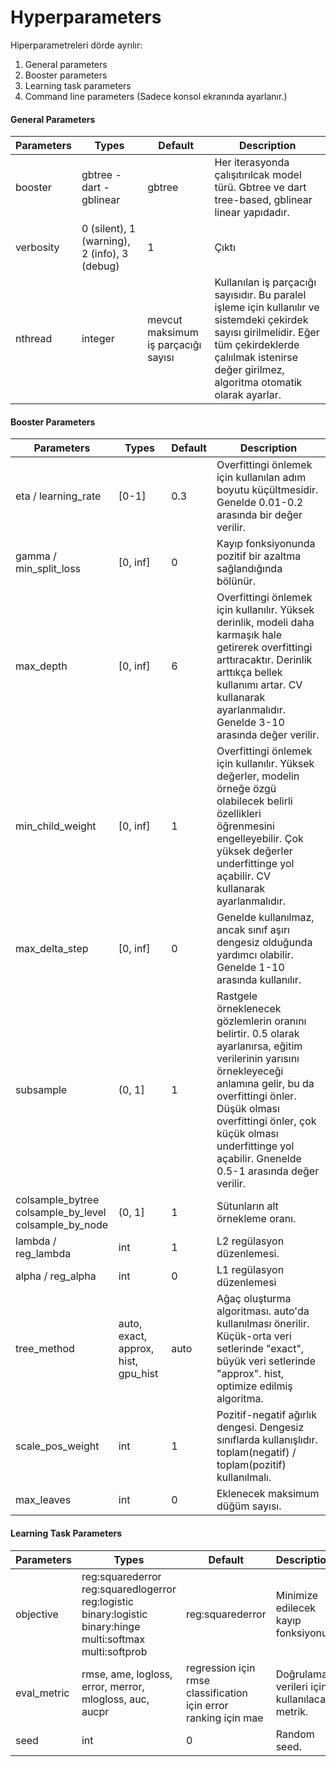 

# Hyperparameters

Hiperparametreleri dörde ayrılır:
1. General parameters
2. Booster parameters
3. Learning task parameters
4. Command line parameters (Sadece konsol ekranında ayarlanır.)

#### General Parameters

| Parameters | Types | Default | Description |
| - | - | - | - |
| booster | gbtree - dart - gblinear | gbtree | Her iterasyonda çalışıtırılcak model türü. Gbtree ve dart tree-based, gblinear linear yapıdadır. |
| verbosity | 0 (silent), 1 (warning), 2 (info), 3 (debug) | 1 | Çıktı |
| nthread | integer | mevcut maksimum iş parçacığı sayısı | Kullanılan iş parçacığı sayısıdır. Bu paralel işleme için kullanılır ve sistemdeki çekirdek sayısı girilmelidir. Eğer tüm çekirdeklerde çalıılmak istenirse değer girilmez, algoritma otomatik olarak ayarlar. |

#### Booster Parameters

| Parameters | Types | Default | Description |
| - | - | - | - |
| eta / learning_rate | [0-1] | 0.3 |  Overfittingi önlemek için kullanılan adım boyutu küçültmesidir. Genelde 0.01-0.2 arasında bir değer verilir. |
| gamma / min_split_loss | [0, inf] | 0 | Kayıp fonksiyonunda pozitif bir azaltma sağlandığında bölünür. |
| max_depth | [0, inf] | 6 | Overfittingi önlemek için kullanılır. Yüksek derinlik, modeli daha karmaşık hale getirerek overfittingi arttıracaktır. Derinlik arttıkça bellek kullanımı artar. CV kullanarak ayarlanmalıdır. Genelde 3-10 arasında değer verilir. |
| min_child_weight | [0, inf] | 1 | Overfittingi önlemek için kullanılır. Yüksek değerler, modelin örneğe özgü olabilecek belirli özellikleri öğrenmesini engelleyebilir. Çok yüksek değerler underfittinge yol açabilir. CV kullanarak ayarlanmalıdır. |
| max_delta_step | [0, inf] | 0 | Genelde kullanılmaz, ancak sınıf aşırı dengesiz olduğunda yardımcı olabilir. Genelde 1-10 arasında kullanılır. |
| subsample | (0, 1] | 1 | Rastgele örneklenecek gözlemlerin oranını belirtir. 0.5 olarak ayarlanırsa, eğitim verilerinin yarısını örnekleyeceği anlamına gelir, bu da overfittingi önler. Düşük olması overfittingi önler, çok küçük olması underfittinge yol açabilir. Gnenelde 0.5-1 arasında değer verilir. |
| colsample_bytree <br/> colsample_by_level <br/> colsample_by_node | (0, 1] | 1 | Sütunların alt örnekleme oranı. |
| lambda / reg_lambda | int | 1 | L2 regülasyon düzenlemesi. | 
| alpha / reg_alpha | int | 0 | L1 regülasyon düzenlemesi | 
| tree_method | auto, exact, approx, hist, gpu_hist | auto | Ağaç oluşturma algoritması. auto'da kullanılması önerilir. Küçük-orta veri setlerinde "exact", büyük veri setlerinde "approx".  hist, optimize edilmiş algoritma. |
| scale_pos_weight | int | 1 | Pozitif-negatif ağırlık dengesi. Dengesiz sınıflarda kullanışlıdır. toplam(negatif) / toplam(pozitif) kullanılmalı. |
| max_leaves | int | 0 | Eklenecek maksimum düğüm sayısı. |

#### Learning Task Parameters

| Parameters | Types | Default | Description |
| - | - | - | - |
| objective | reg:squarederror <br/> reg:squaredlogerror <br/> reg:logistic <br/> binary:logistic <br/> binary:hinge <br/> multi:softmax <br/> multi:softprob | reg:squarederror | Minimize edilecek kayıp fonksiyonu |
| eval_metric | rmse, ame, logloss, error, merror, mlogloss, auc, aucpr | regression için rmse <br/> classification için error <br/> ranking için mae | Doğrulama verileri için kullanılacak metrik. |
| seed | int | 0 | Random seed. |


